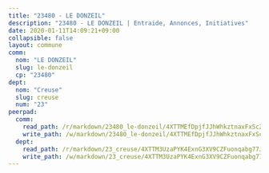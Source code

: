 ```yaml
---
title: "23480 - LE DONZEIL"
description: "23480 - LE DONZEIL | Entraide, Annonces, Initiatives"
date: 2020-01-11T14:09:21+09:00
collapsible: false
layout: commune
comm:
  nom: "LE DONZEIL"
  slug: le-donzeil
  cp: "23480"
dept:
  nom: "Creuse"
  slug: creuse
  num: "23"
peerpad:
  comm:
    read_path: /r/markdown/23480_le-donzeil/4XTTMEfDpjfJJhWhkztnaxFxScZ1Bdr5Meg2XcKf2DCzka2Mg
    write_path: /w/markdown/23480_le-donzeil/4XTTMEfDpjfJJhWhkztnaxFxScZ1Bdr5Meg2XcKf2DCzka2Mg-K3TgUJpduxhchqiah4q3n4RqyYTqquPMNY2xTZkpdCRHRy37YNG5VeqLWEDNEsGu5VeCi4XkEpvWMTdNnMoQcnHQ2shCXCGAEMvsmL8qY4bi9g5JXoDf6ozuvFyMEqKcT5NVJzxA
  dept:
    read_path: /r/markdown/23_creuse/4XTTM3UzaPYK4ExnG3XV9CZFuonqabg77JTNiqvJ5MQS23jj7
    write_path: /w/markdown/23_creuse/4XTTM3UzaPYK4ExnG3XV9CZFuonqabg77JTNiqvJ5MQS23jj7-K3TgUKE86JxR4JSYXC5aZe6fqBSBprUrmaVFUW2jmdnpHS2xDyA3bckVFWgGTEWFg2GMkYcK4FztBw3HJgWqQMWmUjaPRWNNPUiVES6qbqTDLs9pxQ3uHzULq9XSj5J8FTp6MDn1
---
```


